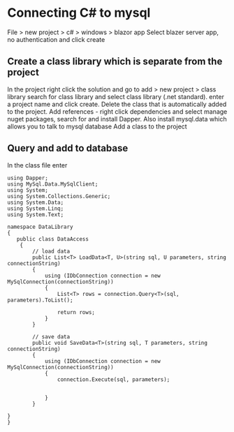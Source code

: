 Connecting C# to mysql
=======================

File > new project > c# > windows > blazor app
Select blazer server app, no authentication and click create

Create a class library which is separate from the project
-------------------------------------------------------------
In the project right click the solution and go to add > new project > class library search for class library and select class library (.net standard). enter a project name and click 
create. 
Delete the class that is automatically added to the project.
Add references - right click dependencies and select manage nuget packages, search for and install Dapper. Also install mysql.data which allows you to talk to
mysql database
Add a class to the project

Query and add to database
-------------
In the class file enter

```
using Dapper;
using MySql.Data.MySqlClient;
using System;
using System.Collections.Generic;
using System.Data;
using System.Linq;
using System.Text;

namespace DataLibrary
{
   public class DataAccess
    {
        // load data
        public List<T> LoadData<T, U>(string sql, U parameters, string connectionString)
        {
            using (IDbConnection connection = new MySqlConnection(connectionString))
            {
                List<T> rows = connection.Query<T>(sql, parameters).ToList();

                return rows;
            }
        }

        // save data
        public void SaveData<T>(string sql, T parameters, string connectionString)
        {
            using (IDbConnection connection = new MySqlConnection(connectionString))
            {
                connection.Execute(sql, parameters);

               
            }
        }
    
}
}
```
